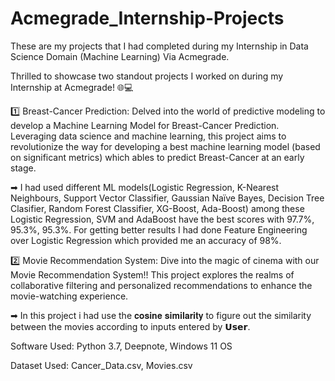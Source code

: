 # Acmegrade_Internship-Projects
These are my projects that I had completed during my Internship in Data Science Domain (Machine Learning) Via Acmegrade.

Thrilled to showcase two standout projects I worked on during my Internship at Acmegrade! 🌐💻

1️⃣ Breast-Cancer Prediction:
Delved into the world of predictive modeling to develop a Machine Learning Model for Breast-Cancer Prediction. Leveraging data science and machine learning, this project aims to revolutionize the way for developing a best machine learning model (based on significant metrics) which ables to predict Breast-Cancer at an early stage.

➡ I had used different ML models(Logistic Regression, K-Nearest Neighbours, Support Vector Classifier, Gaussian Naïve Bayes, Decision Tree Clasifier, Random Forest Classifier, XG-Boost, Ada-Boost) among these Logistic Regression, SVM and AdaBoost have the best scores with 97.7%, 95.3%, 95.3%. For getting better results I had done Feature Engineering over Logistic Regression which provided me an accuracy of 98%.

2️⃣ Movie Recommendation System:
Dive into the magic of cinema with our Movie Recommendation System!! This project explores the realms of collaborative filtering and personalized recommendations to enhance the movie-watching experience.

➡ In this project i had use the 𝐜𝐨𝐬𝐢𝐧𝐞 𝐬𝐢𝐦𝐢𝐥𝐚𝐫𝐢𝐭𝐲 to figure out the similarity between the movies according to inputs entered by 𝗨𝘀𝗲𝗿.

Software Used: Python 3.7, Deepnote, Windows 11 OS

Dataset Used: Cancer_Data.csv, Movies.csv
